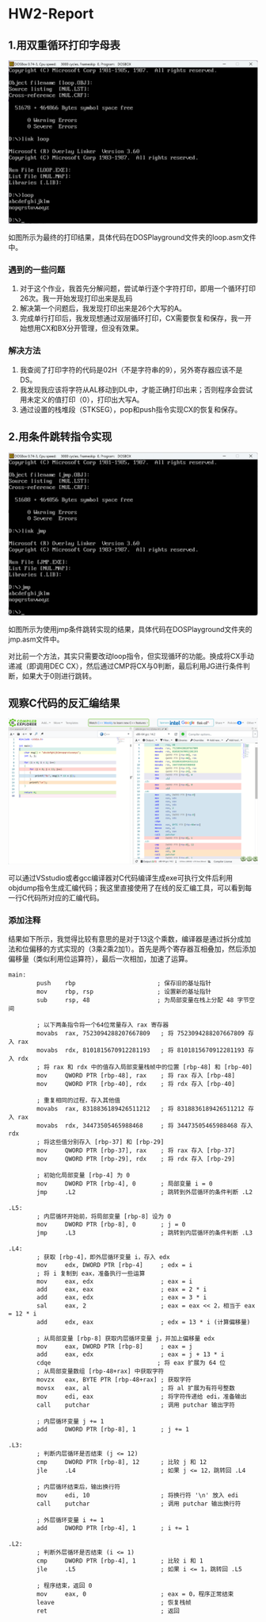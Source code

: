# HW2-Report

## 1.用双重循环打印字母表

![1728484679770](image/hw2-report/1728484679770.png)

如图所示为最终的打印结果，具体代码在DOSPlayground文件夹的loop.asm文件中。

### 遇到的一些问题

1. 对于这个作业，我首先分解问题，尝试单行逐个字符打印，即用一个循环打印26次。我一开始发现打印出来是乱码
2. 解决第一个问题后，我发现打印出来是26个大写的A。
3. 完成单行打印后，我发现想通过双层循环打印，CX需要恢复和保存，我一开始想用CX和BX分开管理，但没有效果。

### 解决方法

1. 我查阅了打印字符的代码是02H（不是字符串的9），另外寄存器应该不是DS。
2. 我发现我应该将字符从AL移动到DL中，才能正确打印出来；否则程序会尝试用未定义的值打印（0），打印出大写A。
3. 通过设置的栈堆段（STKSEG），pop和push指令实现CX的恢复和保存。

## 2.用条件跳转指令实现

![1728486014658](image/hw2-report/1728486014658.png)

如图所示为使用jmp条件跳转实现的结果，具体代码在DOSPlayground文件夹的jmp.asm文件中。

对比前一个方法，其实只需要改动loop指令，但实现循环的功能。换成将CX手动递减（即调用DEC CX），然后通过CMP将CX与0判断，最后利用JG进行条件判断，如果大于0则进行跳转。

## 观察C代码的反汇编结果

![1728486527027](image/hw2-report/1728486527027.png)

可以通过VSstudio或者gcc编译器对C代码编译生成exe可执行文件后利用objdump指令生成汇编代码；我这里直接使用了在线的反汇编工具，可以看到每一行C代码所对应的汇编代码。

### 添加注释

结果如下所示，我觉得比较有意思的是对于13这个乘数，编译器是通过拆分成加法和位偏移的方式实现的（3乘2乘2加1）。首先是两个寄存器互相叠加，然后添加偏移量（类似利用位运算符），最后一次相加，加速了运算。

```
main:
        push    rbp                       ; 保存旧的基址指针
        mov     rbp, rsp                  ; 设置新的基址指针
        sub     rsp, 48                   ; 为局部变量在栈上分配 48 字节空间

        ; 以下两条指令将一个64位常量存入 rax 寄存器
        movabs  rax, 7523094288207667809   ; 将 7523094288207667809 存入 rax
        movabs  rdx, 8101815670912281193   ; 将 8101815670912281193 存入 rdx
        ; 将 rax 和 rdx 中的值存入局部变量栈帧中的位置 [rbp-48] 和 [rbp-40]
        mov     QWORD PTR [rbp-48], rax    ; 将 rax 存入 [rbp-48]
        mov     QWORD PTR [rbp-40], rdx    ; 将 rdx 存入 [rbp-40]

        ; 重复相同的过程，存入其他值
        movabs  rax, 8318836189426511212   ; 将 8318836189426511212 存入 rax
        movabs  rdx, 34473505465988468     ; 将 34473505465988468 存入 rdx
        ; 将这些值分别存入 [rbp-37] 和 [rbp-29]
        mov     QWORD PTR [rbp-37], rax    ; 将 rax 存入 [rbp-37]
        mov     QWORD PTR [rbp-29], rdx    ; 将 rdx 存入 [rbp-29]

        ; 初始化局部变量 [rbp-4] 为 0
        mov     DWORD PTR [rbp-4], 0       ; 局部变量 i = 0
        jmp     .L2                        ; 跳转到外层循环的条件判断 .L2

.L5:
        ; 内层循环开始前，将局部变量 [rbp-8] 设为 0
        mov     DWORD PTR [rbp-8], 0       ; j = 0
        jmp     .L3                        ; 跳转到内层循环的条件判断 .L3

.L4:
        ; 获取 [rbp-4]，即外层循环变量 i，存入 edx
        mov     edx, DWORD PTR [rbp-4]     ; edx = i
        ; 将 i 复制到 eax，准备执行一些运算
        mov     eax, edx                   ; eax = i
        add     eax, eax                   ; eax = 2 * i
        add     eax, edx                   ; eax = 3 * i
        sal     eax, 2                     ; eax = eax << 2，相当于 eax = 12 * i
        add     edx, eax                   ; edx = 13 * i (计算偏移量)

        ; 从局部变量 [rbp-8] 获取内层循环变量 j，并加上偏移量 edx
        mov     eax, DWORD PTR [rbp-8]     ; eax = j
        add     eax, edx                   ; eax = j + 13 * i
        cdqe                              ; 将 eax 扩展为 64 位
        ; 从局部变量数组 [rbp-48+rax] 中获取字符
        movzx   eax, BYTE PTR [rbp-48+rax] ; 获取字符
        movsx   eax, al                    ; 将 al 扩展为有符号整数
        mov     edi, eax                   ; 将字符传递给 edi，准备输出
        call    putchar                    ; 调用 putchar 输出字符

        ; 内层循环变量 j += 1
        add     DWORD PTR [rbp-8], 1       ; j += 1

.L3:
        ; 判断内层循环是否结束 (j <= 12)
        cmp     DWORD PTR [rbp-8], 12      ; 比较 j 和 12
        jle     .L4                        ; 如果 j <= 12，跳转回 .L4

        ; 内层循环结束后，输出换行符
        mov     edi, 10                    ; 将换行符 '\n' 放入 edi
        call    putchar                    ; 调用 putchar 输出换行符

        ; 外层循环变量 i += 1
        add     DWORD PTR [rbp-4], 1       ; i += 1

.L2:
        ; 判断外层循环是否结束 (i <= 1)
        cmp     DWORD PTR [rbp-4], 1       ; 比较 i 和 1
        jle     .L5                        ; 如果 i <= 1，跳转回 .L5

        ; 程序结束，返回 0
        mov     eax, 0                     ; eax = 0，程序正常结束
        leave                              ; 恢复栈帧
        ret                                ; 返回

```
